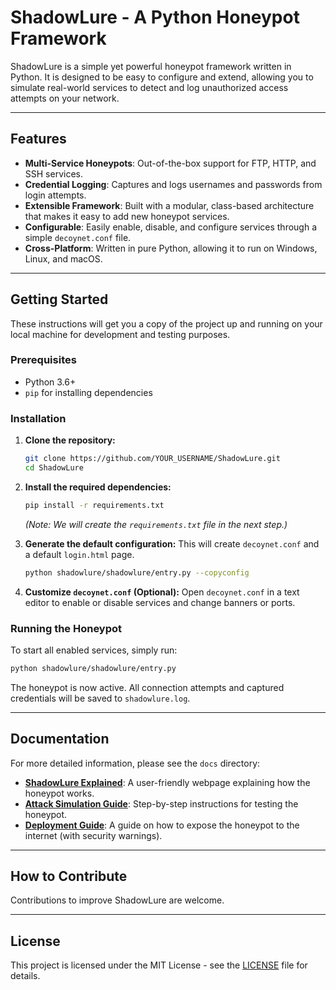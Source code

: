 # ShadowLure - A Python Honeypot Framework

ShadowLure is a simple yet powerful honeypot framework written in Python. It is designed to be easy to configure and extend, allowing you to simulate real-world services to detect and log unauthorized access attempts on your network.

---

## Features

- **Multi-Service Honeypots**: Out-of-the-box support for FTP, HTTP, and SSH services.
- **Credential Logging**: Captures and logs usernames and passwords from login attempts.
- **Extensible Framework**: Built with a modular, class-based architecture that makes it easy to add new honeypot services.
- **Configurable**: Easily enable, disable, and configure services through a simple `decoynet.conf` file.
- **Cross-Platform**: Written in pure Python, allowing it to run on Windows, Linux, and macOS.

---

## Getting Started

These instructions will get you a copy of the project up and running on your local machine for development and testing purposes.

### Prerequisites

- Python 3.6+
- `pip` for installing dependencies

### Installation

1.  **Clone the repository:**
    ```bash
    git clone https://github.com/YOUR_USERNAME/ShadowLure.git
    cd ShadowLure
    ```

2.  **Install the required dependencies:**
    ```bash
    pip install -r requirements.txt
    ```
    *(Note: We will create the `requirements.txt` file in the next step.)*

3.  **Generate the default configuration:**
    This will create `decoynet.conf` and a default `login.html` page.
    ```bash
    python shadowlure/shadowlure/entry.py --copyconfig
    ```

4.  **Customize `decoynet.conf` (Optional):**
    Open `decoynet.conf` in a text editor to enable or disable services and change banners or ports.

### Running the Honeypot

To start all enabled services, simply run:
```bash
python shadowlure/shadowlure/entry.py
```
The honeypot is now active. All connection attempts and captured credentials will be saved to `shadowlure.log`.

---

## Documentation

For more detailed information, please see the `docs` directory:

- **[ShadowLure Explained](docs/docs.html)**: A user-friendly webpage explaining how the honeypot works.
- **[Attack Simulation Guide](docs/ATTACK_SIMULATION.md)**: Step-by-step instructions for testing the honeypot.
- **[Deployment Guide](docs/DEPLOYMENT.md)**: A guide on how to expose the honeypot to the internet (with security warnings).

---

## How to Contribute

Contributions to improve ShadowLure are welcome.

---

## License

This project is licensed under the MIT License - see the [LICENSE](LICENSE) file for details.

